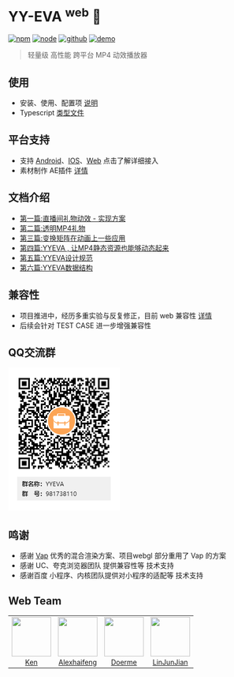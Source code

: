 # YY-EVA <sup>web</sup> 🎁
<a href="https://www.npmjs.com/package/yyeva"><img src="https://img.shields.io/npm/v/yyeva.svg" alt="npm"></a>
<a href="https://github.com/yylive/YYEVA-Web"><img src="https://img.shields.io/node/v/yyeva.svg" alt="node"></a>
<a href="https://github.com/yylive/YYEVA-Web"><img src="https://img.shields.io/badge/github-YYEVA-blue" alt="github"></a>
<a href="https://yyeva.netlify.app/"><img src="https://img.shields.io/badge/demo-YYEVA-black" alt="demo"></a>

> 轻量级 高性能 跨平台 MP4 动效播放器

## 使用
+ 安装、使用、配置项 [说明](packages/yyeva//README.md)
+ Typescript [类型文件](packages/yyeva/src//type//mix.ts)

## 平台支持
+ 支持 [Android](https://github.com/yylive/YYEVA-Android)、[IOS](https://github.com/yylive/YYEVA-iOS)、[Web](https://github.com/yylive/YYEVA-Web)   点击了解详细接入
+ 素材制作 AE插件 [详情](https://github.com/yylive/YYEVA/tree/main/AEP)

## 文档介绍
* [第一篇:直播间礼物动效 - 实现方案](https://github.com/yylive/YYEVA/blob/main/直播间礼物动效实现方案.md)
* [第二篇:透明MP4礼物](https://github.com/yylive/YYEVA/blob/main/透明MP4礼物.md)
* [第三篇:变换矩阵在动画上一些应用](https://github.com/yylive/YYEVA/blob/main/变换矩阵在动画上一些应用.md)
* [第四篇:YYEVA , 让MP4静态资源也能够动态起来](https://github.com/yylive/YYEVA/blob/main/YYEVA-让MP4静态资源也能够动态起来.md)
* [第五篇:YYEVA设计规范](https://github.com/yylive/YYEVA/blob/main/YYEVA设计规范.md)
* [第六篇:YYEVA数据结构](https://github.com/yylive/YYEVA/blob/main/数据结构.md)

## 兼容性
+ 项目推进中，经历多重实验与反复修正，目前 web 兼容性 [详情](docs/device.md)
+ 后续会针对 TEST CASE 进一步增强兼容性

## QQ交流群
![qqgroup](docs/assets/qqgroup.png)

## 鸣谢 
+ 感谢 [Vap](https://github.com/Tencent/vap) 优秀的混合渲染方案、项目webgl 部分重用了 Vap 的方案
+ 感谢 UC、夸克浏览器团队 提供兼容性等 技术支持 
+ 感谢百度 小程序、内核团队提供对小程序的适配等 技术支持

## Web Team
<table>
  <tbody>
    <tr>
      <td align="center" valign="top">
        <img  width="80" height="80" src="https://github.com/ckken.png?s=80">
        <br>
        <a href="https://github.com/ckken">Ken</a>
      </td>
      <td align="center" valign="top">
        <img  width="80" height="80" src="https://github.com/alexhaifeng.png?s=80">
        <br>
        <a href="https://github.com/alexhaifeng">Alexhaifeng</a>
      </td>
      <td align="center" valign="top">
        <img  width="80" height="80" src="https://github.com/doerme.png?s=80">
        <br>
        <a href="https://github.com/doerme">Doerme</a>
      </td>
      <td align="center" valign="top">
        <img  width="80" height="80" src="https://github.com/linjunjain.png?s=80">
        <br>
        <a href="https://github.com/linjunjain">LinJunJian</a>
      </td>
     </tr>
  </tbody>
</table>

